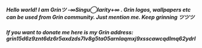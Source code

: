 ##### Hello world! I am Grinツ -∞Singu◯larity+∞ . Grin logos, wallpapers etc can be used from Grin community. Just mention me. Keep grinning ツツツ 
##### If you want to donate me here is my Grin address: grin15d6z9znt6dz6r5axdzds7lv8g5ta05arnlaqmxj9xsscawcqdlmq62ydrl
